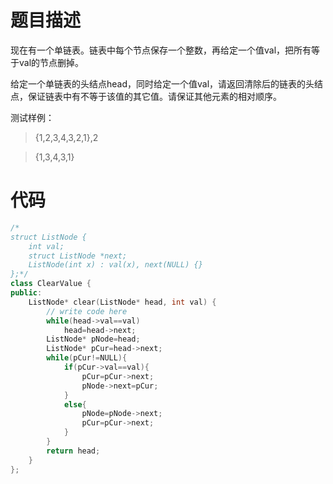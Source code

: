 # 题目描述
现在有一个单链表。链表中每个节点保存一个整数，再给定一个值val，把所有等于val的节点删掉。

给定一个单链表的头结点head，同时给定一个值val，请返回清除后的链表的头结点，保证链表中有不等于该值的其它值。请保证其他元素的相对顺序。

测试样例：
> {1,2,3,4,3,2,1},2

> {1,3,4,3,1}

# 代码
```cpp
/*
struct ListNode {
    int val;
    struct ListNode *next;
    ListNode(int x) : val(x), next(NULL) {}
};*/
class ClearValue {
public:
    ListNode* clear(ListNode* head, int val) {
        // write code here
        while(head->val==val)
            head=head->next;
        ListNode* pNode=head;
        ListNode* pCur=head->next;
        while(pCur!=NULL){
            if(pCur->val==val){
                pCur=pCur->next;
                pNode->next=pCur;
            }
            else{
                pNode=pNode->next;
                pCur=pCur->next;
            }
        }
        return head;
    }
};
```
